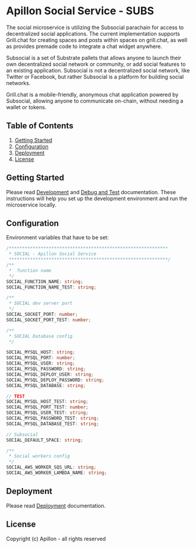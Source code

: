 # Apillon Social Service - SUBS

The social microservice is utilizing the Subsocial parachain for access to decentralized social applications. The current implementation supports Grill.chat for creating spaces and posts within spaces on grill.chat, as well as provides premade code to integrate a chat widget anywhere.

Subsocial is a set of Substrate pallets that allows anyone to launch their own decentralized social network or community, or add social features to an existing application. Subsocial is not a decentralized social network, like Twitter or Facebook, but rather Subsocial is a platform for building social networks.

Grill.chat is a mobile-friendly, anonymous chat application powered by Subsocial, allowing anyone to communicate on-chain, without needing a wallet or tokens.

## Table of Contents

1. [Getting Started](#getting-started)
2. [Configuration](#configuration)
3. [Deployment](#deployment)
4. [License](#license)

## Getting Started

Please read [Development](../../docs/development.md) and [Debug and Test](../../docs/debug-and-test.md) documentation. These instructions will help you set up the development environment and run the microservice locally.

## Configuration

Environment variables that have to be set:

```ts
/************************************************************
 * SOCIAL - Apillon Social Service
 ************************************************************/
/**
 *  function name
 */
SOCIAL_FUNCTION_NAME: string;
SOCIAL_FUNCTION_NAME_TEST: string;

/**
 * SOCIAL dev server port
 */
SOCIAL_SOCKET_PORT: number;
SOCIAL_SOCKET_PORT_TEST: number;

/**
 * SOCIAL Database config
 */

SOCIAL_MYSQL_HOST: string;
SOCIAL_MYSQL_PORT: number;
SOCIAL_MYSQL_USER: string;
SOCIAL_MYSQL_PASSWORD: string;
SOCIAL_MYSQL_DEPLOY_USER: string;
SOCIAL_MYSQL_DEPLOY_PASSWORD: string;
SOCIAL_MYSQL_DATABASE: string;

// TEST
SOCIAL_MYSQL_HOST_TEST: string;
SOCIAL_MYSQL_PORT_TEST: number;
SOCIAL_MYSQL_USER_TEST: string;
SOCIAL_MYSQL_PASSWORD_TEST: string;
SOCIAL_MYSQL_DATABASE_TEST: string;

// Subsocial
SOCIAL_DEFAULT_SPACE: string;

/**
 * Social workers config
 */
SOCIAL_AWS_WORKER_SQS_URL: string;
SOCIAL_AWS_WORKER_LAMBDA_NAME: string;
```

## Deployment

Please read [Deployment](../../docs/deployment.md) documentation.

## License

Copyright (c) Apillon - all rights reserved
